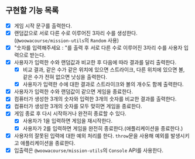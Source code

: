 ## 구현할 기능 목록

- [x] 게임 시작 문구를 출력한다.
- [x] 랜덤값으로 서로 다른 수로 이루어진 3자리 수를 생성한다.(`@woowacourse/mission-utils`의 `Random` 사용)
- [x] "숫자를 입력해주세요 : "를 출력 후 서로 다른 수로 이루어진 3자리 수를 사용자 입력으로 받는다.
- [x] 사용자가 입력한 수와 랜덤값과 비교한 후 다음에 따라 결과를 달리 출력한다.
  - [x] 비교 결과, 같은 수가 같은 위치에 있으면 스트라이크, 다른 위치에 있으면 볼, 같은 수가 전혀 없으면 낫싱을 출력한다.
  - [x] 사용자가 입력한 수에 대한 결과로 스트라이크와 볼의 개수도 함께 출력한다.
- [x] 사용자가 입력한 수와 랜덤값이 같으면 게임을 종료한다.
- [x] 컴퓨터가 생성한 3개의 숫자와 입력한 3개의 숫자를 비교한 결과를 출력한다.
- [x] 컴퓨터가 생성한 3개의 숫자를 모두 맞히면 게임을 종료한다.
- [x] 게임 종료 후 다시 시작하거나 완전히 종료할 수 있다.
  - [x] 사용자가 1을 입력하면 게임을 재시작한다.
  - [x] 사용자가 2를 입력하면 게임을 완전히 종료한다.(애플리케이션을 종료한다.)
- [x] 사용자의 잘못된 입력에 대한 예외 처리를 한다. `throw`문을 사용해 예외를 발생시키고 애플리케이션을 종료한다.
- [x] 입출력은 `@woowacourse/mission-utils`의 `Console` API를 사용한다.
